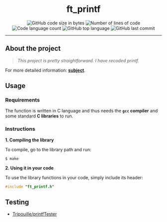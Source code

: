 <h1 align="center">
  ft_printf
</h1>

<p align="center">
	<img alt="GitHub code size in bytes" src="https://img.shields.io/github/languages/code-size/LineGM/ft_printf?color=lightblue" />
	<img alt="Number of lines of code" src="https://img.shields.io/tokei/lines/github/LineGM/ft_printf?color=critical" />
	<img alt="Code language count" src="https://img.shields.io/github/languages/count/LineGM/ft_printf?color=yellow" />
	<img alt="GitHub top language" src="https://img.shields.io/github/languages/top/LineGM/ft_printf?color=blue" />
	<img alt="GitHub last commit" src="https://img.shields.io/github/last-commit/LineGM/ft_printf?color=green" />
</p>

---

## About the project

> _This project is pretty straightforward. I have recoded printf._

For more detailed information: [**subject**](https://github.com/LineGM/ft_printf/blob/main/ft_printf_en.pdf).


## Usage

### Requirements

The function is written in C language and thus needs the **`gcc` compiler** and some standard **C libraries** to run.

### Instructions

**1. Compiling the library**

To compile, go to the library path and run:

```shell
$ make
```

**2. Using it in your code**

To use the library functions in your code, simply include its header:

```C
#include "ft_printf.h"
```

## Testing
* [Tripouille/printfTester](https://github.com/Tripouille/printfTester)
